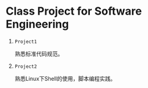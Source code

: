 # Class Project for Software Engineering

1. `Project1`

   熟悉标准代码规范。

2. `Project2`

   熟悉Linux下Shell的使用，脚本编程实践。